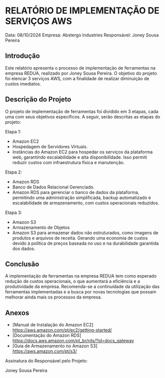 # RELATÓRIO DE IMPLEMENTAÇÃO DE SERVIÇOS AWS

Data: 08/10/2024
Empresa: Abstergo Industries
Responsável: Joney Sousa Pereira

## Introdução

Este relatório apresenta o processo de implementação de ferramentas na empresa REDUA, realizado por Joney Sousa Pereira. O objetivo do projeto foi elencar 3 serviços AWS, com a finalidade de realizar diminuição de custos imediatos.

## Descrição do Projeto

O projeto de implementação de ferramentas foi dividido em 3 etapas, cada uma com seus objetivos específicos. A seguir, serão descritas as etapas do projeto:

Etapa 1:
- Amazon EC2
- Hospedagem de Servidores Virtuais.
- Instâncias do Amazon EC2 para hospedar os serviços da plataforma web, garantindo escalabilidade e alta disponibilidade. Isso permiti reduzir custos com infraestrutura física e manutenção.

Etapa 2:
- Amazon RDS
- Banco de Dados Relacional Gerenciado.
- Amazon RDS para gerenciar o banco de dados da plataforma, permitindo uma administração simplificada, backup automatizado e escalabilidade de armazenamento, com custos operacionais reduzidos.

Etapa 3:
- Amazon S3
- Armazenamento de Objetos
- Amazon S3 para armazenar dados não estruturados, como imagens de produtos e arquivos de receita. Gerando uma economia de custos devido à política de preços baseada no uso e na durabilidade garantida dos dados.

## Conclusão

A implementação de ferramentas na empresa REDUA tem como esperado redução de custos operacionais, o que aumentará a eficiência e a produtividade da empresa. Recomenda-se a continuidade da utilização das ferramentas implementadas e a busca por novas tecnologias que possam melhorar ainda mais os processos da empresa.

## Anexos

- [Manual de Instalação do Amazon EC2] <https://aws.amazon.com/pt/ec2/getting-started/>
- [Documentação do Amazon RDS] <https://docs.aws.amazon.com/pt_br/rds/?id=docs_gateway>
- [Guia de Armazenamento no Amazon S3] <https://aws.amazon.com/pt/s3/>

Assinatura do Responsável pelo Projeto:

Joney Sousa Pereira